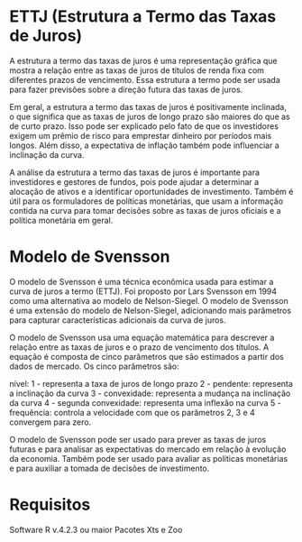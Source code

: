 # ETTJ (Estrutura a Termo das Taxas de Juros)

A estrutura a termo das taxas de juros é uma representação gráfica que mostra a relação entre as taxas de juros de títulos de renda fixa com diferentes prazos de vencimento. Essa estrutura a termo pode ser usada para fazer previsões sobre a direção futura das taxas de juros.

Em geral, a estrutura a termo das taxas de juros é positivamente inclinada, o que significa que as taxas de juros de longo prazo são maiores do que as de curto prazo. Isso pode ser explicado pelo fato de que os investidores exigem um prêmio de risco para emprestar dinheiro por períodos mais longos. Além disso, a expectativa de inflação também pode influenciar a inclinação da curva.

A análise da estrutura a termo das taxas de juros é importante para investidores e gestores de fundos, pois pode ajudar a determinar a alocação de ativos e a identificar oportunidades de investimento. Também é útil para os formuladores de políticas monetárias, que usam a informação contida na curva para tomar decisões sobre as taxas de juros oficiais e a política monetária em geral.

# Modelo de Svensson

O modelo de Svensson é uma técnica econômica usada para estimar a curva de juros a termo (ETTJ). Foi proposto por Lars Svensson em 1994 como uma alternativa ao modelo de Nelson-Siegel. O modelo de Svensson é uma extensão do modelo de Nelson-Siegel, adicionando mais parâmetros para capturar características adicionais da curva de juros.

O modelo de Svensson usa uma equação matemática para descrever a relação entre as taxas de juros e o prazo de vencimento dos títulos. A equação é composta de cinco parâmetros que são estimados a partir dos dados de mercado. Os cinco parâmetros são:

nível: 
1 - representa a taxa de juros de longo prazo
2 - pendente: representa a inclinação da curva
3 - convexidade: representa a mudança na inclinação da curva
4 - segunda convexidade: representa uma inflexão na curva
5 - frequência: controla a velocidade com que os parâmetros 2, 3 e 4 convergem para zero.

O modelo de Svensson pode ser usado para prever as taxas de juros futuras e para analisar as expectativas do mercado em relação à evolução da economia. Também pode ser usado para avaliar as políticas monetárias e para auxiliar a tomada de decisões de investimento.

# Requisitos

Software R v.4.2.3 ou maior
Pacotes Xts e Zoo






